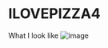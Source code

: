 # ILOVEPIZZA4
What I look like
![image](https://user-images.githubusercontent.com/131407083/233697612-39e59239-22e3-4615-94d2-13a9cb54c41a.png)
